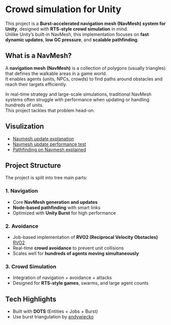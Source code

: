 # Crowd simulation for Unity

This project is a **Burst-accelerated navigation mesh (NavMesh) system for Unity**, designed with **RTS-style crowd simulation** in mind.  
Unlike Unity’s built-in NavMesh, this implementation focuses on **fast dynamic updates**, **low GC pressure**, and **scalable pathfinding**.

## What is a NavMesh?

A **navigation mesh (NavMesh)** is a collection of polygons (usually triangles) that defines the walkable areas in a game world.  
It enables agents (units, NPCs, crowds) to find paths around obstacles and reach their targets efficiently.

In real-time strategy and large-scale simulations, traditional NavMesh systems often struggle with performance when updating or handling hundreds of units.  
This project tackles that problem head-on.

## Visulization
- [Navmesh update explanation](https://youtu.be/uCZhevX9qrY?si=YffUNqXb-7onxPsE)
- [Navmesh update performance test](https://www.youtube.com/watch?v=FILGhMOsSlo)
- [Pathfinding on Navmesh explained](https://www.youtube.com/watch?v=Et-tu-1pM7k)

## Project Structure

The project is split into tree main parts:

### 1. Navigation
- Core **NavMesh generation and updates**  
- **Node-based pathfinding** with smart links  
- Optimized with **Unity Burst** for high performance

### 2. Avoidance
- Job-based implementation of **RVO2 (Reciprocal Velocity Obstacles)**  [RVO2](https://gamma.cs.unc.edu/RVO2)
- Real-time **crowd avoidance** to prevent unit collisions  
- Scales well for **hundreds of agents moving simultaneously**

### 3. Crowd Simulation
- Integration of navigation + avoidance + attacks  
- Designed for **RTS-style games**, swarms, and large agent counts

## Tech Highlights
- Built with **DOTS** (Entities + Jobs + Burst)
- Use burst triangulation by [andywiecko](https://github.com/andywiecko/BurstTriangulator)
